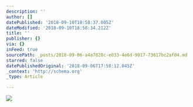 ```yaml
---
description: ''
author: []
datePublished: '2018-09-10T18:58:37.005Z'
dateModified: '2018-09-10T18:58:34.212Z'
title: ''
publisher: {}
via: {}
inFeed: true
sourcePath: _posts/2018-09-06-a4a7828c-e033-4e6d-9017-73617bc2af04.md
starred: false
datePublishedOriginal: '2018-09-06T17:58:12.045Z'
_context: 'http://schema.org'
_type: Article

---
```

![](https://the-grid-user-content.s3-us-west-2.amazonaws.com/997f814e-126e-4f0d-adf0-47349d7961cb.jpg)